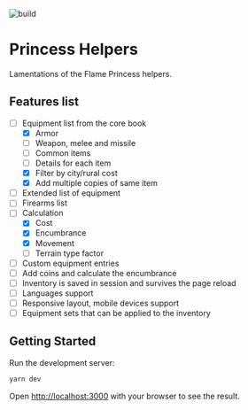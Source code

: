 ![build](https://github.com/8kto/ttrpg-lotfp-helpers/actions/workflows/main.yml/badge.svg)

# Princess Helpers

Lamentations of the Flame Princess helpers.

## Features list

- [ ] Equipment list from the core book
  - [x] Armor
  - [ ] Weapon, melee and missile
  - [ ] Common items
  - [ ] Details for each item
  - [x] Filter by city/rural cost
  - [x] Add multiple copies of same item
- [ ] Extended list of equipment
- [ ] Firearms list
- [ ] Calculation
  - [x] Cost
  - [x] Encumbrance
  - [x] Movement
  - [ ] Terrain type factor
- [ ] Custom equipment entries
- [ ] Add coins and calculate the encumbrance
- [ ] Inventory is saved in session and survives the page reload
- [ ] Languages support
- [ ] Responsive layout, mobile devices support
- [ ] Equipment sets that can be applied to the inventory

## Getting Started

Run the development server:

```bash
yarn dev
```

Open [http://localhost:3000](http://localhost:3000) with your browser to see the result.
